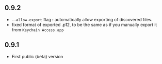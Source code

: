 ## 0.9.2

- `--allow-export` flag : automatically allow exporting of discovered files.
- fixed format of exported .p12, to be the same as if you manually export it from `Keychain Access.app`

## 0.9.1

- First public (beta) version
